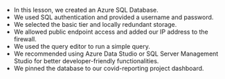 - In this lesson, we created an Azure SQL Database.
- We used SQL authentication and provided a username and password.
- We selected the basic tier and locally redundant storage.
- We allowed public endpoint access and added our IP address to the firewall.
- We used the query editor to run a simple query.
- We recommended using Azure Data Studio or SQL Server Management Studio for better developer-friendly functionalities.
- We pinned the database to our covid-reporting project dashboard.
